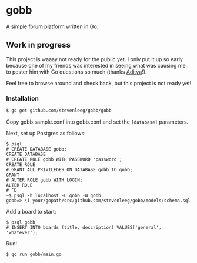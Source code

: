 # gobb
A simple forum platform written in Go. 

## Work in progress
This project is waaay not ready for the public yet. I only put it up so early because one of my friends was interested in seeing what was causing me to pester him with Go questions so much (thanks [Aditya](http://github.com/chimeracoder)!).

Feel free to browse around and check back, but this project is not ready yet!


### Installation

````sh
$ go get github.com/stevenleeg/gobb/gobb
````

Copy gobb.sample.conf into gobb.conf and set the `[database]` parameters.

Next, set up Postgres as follows:
```
$ psql
# CREATE DATABASE gobb;
CREATE DATABASE
# CREATE ROLE gobb WITH PASSWORD 'password';
CREATE ROLE
# GRANT ALL PRIVILEGES ON DATABASE gobb TO gobb;
GRANT
# ALTER ROLE gobb WITH LOGIN;
ALTER ROLE
# ^D
~$ psql -h localhost -U gobb -W gobb
gobb=> \i your/gopath/src/github.com/stevenleeg/gobb/models/schema.sql 
```

Add a board to start:
```
$ psql gobb
# INSERT INTO boards (title, description) VALUES('general', 'whatever');
```

Run!
```
$ go run gobb/main.go
```
